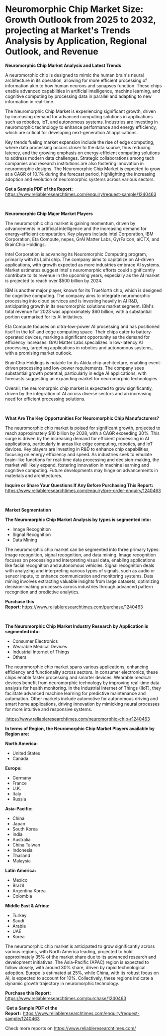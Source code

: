 <p><h1>Neuromorphic Chip Market Size: Growth Outlook from 2025 to 2032, projecting at Market's Trends Analysis by Application, Regional Outlook, and Revenue</h1></p><p><strong>Neuromorphic Chip Market Analysis and Latest Trends</strong></p>
<p><p>A neuromorphic chip is designed to mimic the human brain's neural architecture in its operation, allowing for more efficient processing of information akin to how human neurons and synapses function. These chips enable advanced capabilities in artificial intelligence, machine learning, and cognitive computing by processing data in parallel and adapting to new information in real-time. </p><p>The Neuromorphic Chip Market is experiencing significant growth, driven by increasing demand for advanced computing solutions in applications such as robotics, IoT, and autonomous systems. Industries are investing in neuromorphic technology to enhance performance and energy efficiency, which are critical for developing next-generation AI applications. </p><p>Key trends fueling market expansion include the rise of edge computing, where data processing occurs closer to the data source, thus reducing latency, and the growing emphasis on energy-efficient computing solutions to address modern data challenges. Strategic collaborations among tech companies and research institutions are also fostering innovation in neuromorphic designs. The Neuromorphic Chip Market is expected to grow at a CAGR of 10.1% during the forecast period, highlighting the increasing adoption and evolution of neuromorphic systems across various sectors.</p></p>
<p><strong>Get a Sample PDF of the Report:&nbsp;</strong> <a href="https://www.reliableresearchtimes.com/enquiry/request-sample/1240463?utm_campaign=3326&utm_medium=2&utm_source=Github&utm_content=ia&utm_term=06042025&utm_id=neuromorphic-chip">https://www.reliableresearchtimes.com/enquiry/request-sample/1240463</a></p>
<p>&nbsp;</p>
<p><strong>Neuromorphic Chip Major Market Players</strong></p>
<p><p>The neuromorphic chip market is gaining momentum, driven by advancements in artificial intelligence and the increasing demand for energy-efficient computation. Key players include Intel Corporation, IBM Corporation, Eta Compute, nepes, GrAI Matter Labs, GyrFalcon, aiCTX, and BrainChip Holdings.</p><p>Intel Corporation is advancing its Neuromorphic Computing program, primarily with its Loihi chip. The company aims to capitalize on AI-driven applications, with growth expected as more industries embrace AI systems. Market estimates suggest Intel's neuromorphic efforts could significantly contribute to its revenue in the upcoming years, especially as the AI market is projected to reach over $500 billion by 2024.</p><p>IBM is another major player, known for its TrueNorth chip, which is designed for cognitive computing. The company aims to integrate neuromorphic processing into cloud services and is investing heavily in AI R&D, anticipating growth in its neuromorphic solutions market segment. IBM's total revenue for 2023 was approximately $60 billion, with a substantial portion earmarked for its AI initiatives.</p><p>Eta Compute focuses on ultra-low-power AI processing and has positioned itself in the IoT and edge computing space. Their chips cater to battery-operated devices, marking a significant opportunity as the demand for efficiency increases. GrAI Matter Labs specializes in low-latency AI processing, targeting applications in robotics and autonomous systems, with a promising market outlook.</p><p>BrainChip Holdings is notable for its Akida chip architecture, enabling event-driven processing and low-power requirements. The company sees substantial growth potential, particularly in edge AI applications, with forecasts suggesting an expanding market for neuromorphic technologies.</p><p>Overall, the neuromorphic chip market is expected to grow significantly, driven by the integration of AI across diverse sectors and an increasing need for efficient processing solutions.</p></p>
<p>&nbsp;</p>
<p><strong>What Are The Key Opportunities For Neuromorphic Chip Manufacturers?</strong></p>
<p><p>The neuromorphic chip market is poised for significant growth, projected to reach approximately $10 billion by 2028, with a CAGR exceeding 30%. This surge is driven by the increasing demand for efficient processing in AI applications, particularly in areas like edge computing, robotics, and IoT devices. Key players are investing in R&D to enhance chip capabilities, focusing on energy efficiency and speed. As industries seek to emulate brain-like functions for real-time data processing and decision-making, the market will likely expand, fostering innovation in machine learning and cognitive computing. Future developments may hinge on advancements in materials and architectures.</p></p>
<p><strong>Inquire or Share Your Questions If Any Before Purchasing This Report:</strong> <a href="https://www.reliableresearchtimes.com/enquiry/pre-order-enquiry/1240463?utm_campaign=3326&utm_medium=2&utm_source=Github&utm_content=ia&utm_term=06042025&utm_id=neuromorphic-chip">https://www.reliableresearchtimes.com/enquiry/pre-order-enquiry/1240463</a></p>
<p>&nbsp;</p>
<p><strong>Market Segmentation</strong></p>
<p><strong>The Neuromorphic Chip Market Analysis by types is segmented into:</strong></p>
<p><ul><li>Image Recognition</li><li>Signal Recognition</li><li>Data Mining</li></ul></p>
<p><p>The neuromorphic chip market can be segmented into three primary types: image recognition, signal recognition, and data mining. Image recognition focuses on processing and interpreting visual data, enabling applications like facial recognition and autonomous vehicles. Signal recognition deals with analyzing and interpreting various types of signals, such as audio or sensor inputs, to enhance communication and monitoring systems. Data mining involves extracting valuable insights from large datasets, optimizing decision-making processes across industries through advanced pattern recognition and predictive analytics.</p></p>
<p><strong>Purchase this Report:&nbsp;</strong><a href="https://www.reliableresearchtimes.com/purchase/1240463?utm_campaign=3326&utm_medium=2&utm_source=Github&utm_content=ia&utm_term=06042025&utm_id=neuromorphic-chip">https://www.reliableresearchtimes.com/purchase/1240463</a></p>
<p>&nbsp;</p>
<p><strong>The Neuromorphic Chip Market Industry Research by Application is segmented into:</strong></p>
<p><ul><li>Consumer Electronics</li><li>Wearable Medical Devices</li><li>Industrial Internet of Things</li><li>Others</li></ul></p>
<p><p>The neuromorphic chip market spans various applications, enhancing efficiency and functionality across sectors. In consumer electronics, these chips enable faster processing and smarter devices. Wearable medical devices benefit from neuromorphic technology by improving real-time data analysis for health monitoring. In the Industrial Internet of Things (IIoT), they facilitate advanced machine learning for predictive maintenance and automation. Other markets include automotive for autonomous driving and smart home applications, driving innovation by mimicking neural processes for more intuitive and responsive systems.</p></p>
<p><a href="https://www.reliableresearchtimes.com/neuromorphic-chip-r1240463?utm_campaign=3326&utm_medium=2&utm_source=Github&utm_content=ia&utm_term=06042025&utm_id=neuromorphic-chip">&nbsp;https://www.reliableresearchtimes.com/neuromorphic-chip-r1240463</a></p>
<p><strong>In terms of Region, the Neuromorphic Chip Market Players available by Region are:</strong></p>
<p>
    <p> <strong> North America: </strong>
        <ul>
            <li>United States</li>
            <li>Canada</li>
        </ul>
        </p> 
    <p> <strong> Europe: </strong>
        <ul>
            <li>Germany</li>
            <li>France</li>
            <li>U.K.</li>
            <li>Italy</li>
            <li>Russia</li>
        </ul>
        </p> 
    <p> <strong> Asia-Pacific: </strong>
        <ul>
            <li>China</li>
            <li>Japan</li>
            <li>South Korea</li>
            <li>India</li>
            <li>Australia</li>
            <li>China Taiwan</li>
            <li>Indonesia</li>
            <li>Thailand</li>
            <li>Malaysia</li>
        </ul>
        </p> 
    <p> <strong> Latin America: </strong>
        <ul>
            <li>Mexico</li>
            <li>Brazil</li>
            <li>Argentina Korea</li>
            <li>Colombia</li>
        </ul>
        </p> 
    <p> <strong> Middle East & Africa: </strong>
        <ul>
            <li>Turkey</li>
            <li>Saudi</li>
            <li>Arabia</li>
            <li>UAE</li>
            <li>Korea</li>
        </ul>
    </p>
    </p>
<p><p>The neuromorphic chip market is anticipated to grow significantly across various regions, with North America leading, projected to hold approximately 35% of the market share due to its advanced research and development initiatives. The Asia-Pacific (APAC) region is expected to follow closely, with around 30% share, driven by rapid technological adoption. Europe is estimated at 25%, while China, with its robust focus on AI, is expected to account for 10%. Collectively, these regions indicate a dynamic growth trajectory in neuromorphic technology.</p></p>
<p><strong>Purchase this Report: </strong><a href="https://www.reliableresearchtimes.com/purchase/1240463?utm_campaign=3326&utm_medium=2&utm_source=Github&utm_content=ia&utm_term=06042025&utm_id=neuromorphic-chip">https://www.reliableresearchtimes.com/purchase/1240463</a></p>
<p>&nbsp;<strong>Get a Sample PDF of the Report:&nbsp;&nbsp;</strong><a href="https://www.reliableresearchtimes.com/enquiry/request-sample/1240463?utm_campaign=3326&utm_medium=2&utm_source=Github&utm_content=ia&utm_term=06042025&utm_id=neuromorphic-chip">https://www.reliableresearchtimes.com/enquiry/request-sample/1240463</a></p>
<p><strong></strong></p>
<p>Check more reports on <a href="https://www.reliableresearchtimes.com/?utm_campaign=3326&utm_medium=2&utm_source=Github&utm_content=ia&utm_term=06042025&utm_id=neuromorphic-chip">https://www.reliableresearchtimes.com/</a></p>